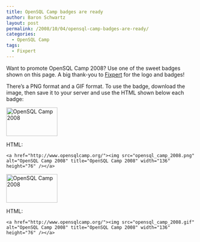 ```yaml
---
title: OpenSQL Camp badges are ready
author: Baron Schwartz
layout: post
permalink: /2008/10/04/opensql-camp-badges-are-ready/
categories:
  - OpenSQL Camp
tags:
  - Fixpert
---
```

Want to promote OpenSQL Camp 2008? Use one of the sweet badges shown on this page. A big thank-you to [Fixpert][1] for the logo and badges!

There&#8217;s a PNG format and a GIF format. To use the badge, download the image, then save it to your server and use the HTML shown below each badge:

[<img src="http://www.xaprb.com/blog/wp-content/uploads/2008/10/opensql_camp_2008.png" alt="OpenSQL Camp 2008" title="OpenSQL Camp 2008" width="136" height="76" class="size-full wp-image-589" />][2]

HTML:

`<a href="http://www.opensqlcamp.org/"><img src="opensql_camp_2008.png" alt="OpenSQL Camp 2008" title="OpenSQL Camp 2008" width="136" height="76" /></a>`

[<img src="http://www.xaprb.com/blog/wp-content/uploads/2008/10/opensql_camp_2008.gif" alt="OpenSQL Camp 2008" title="OpenSQL Camp 2008" width="136" height="76" class="size-full wp-image-588" />][2]

HTML:

`<a href="http://www.opensqlcamp.org/"><img src="opensql_camp_2008.gif" alt="OpenSQL Camp 2008" title="OpenSQL Camp 2008" width="136" height="76" /></a>`

 [1]: http://www.fixpert.com/
 [2]: http://www.opensqlcamp.org/